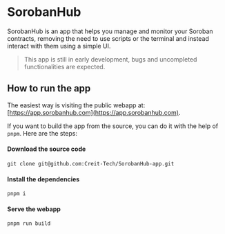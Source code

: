 # SorobanHub

SorobanHub is an app that helps you manage and monitor your Soroban contracts, removing the need to use scripts or the terminal and instead interact with them using a simple UI.

> This app is still in early development, bugs and uncompleted functionalities are expected.

## How to run the app

The easiest way is visiting the public webapp at: [https://app.sorobanhub.com](https://app.sorobanhub.com).

If you want to build the app from the source, you can do it with the help of `pnpm`. Here are the steps:

#### Download the source code
```shell
git clone git@github.com:Creit-Tech/SorobanHub-app.git
```

#### Install the dependencies
```shell
pnpm i
```

#### Serve the webapp
```shell
pnpm run build
```
